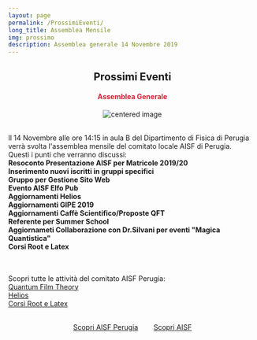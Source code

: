 ```yaml
---
layout: page
permalink: /ProssimiEventi/
long_title: Assemblea Mensile
img: prossimo
description: Assemblea generale 14 Novembre 2019
---
```


<center><h2><b> Prossimi Eventi </b></h2></center>
<center><h4><b><font style="color:rgb(211, 35, 54);">Assemblea Generale</font></b></h4></center>

 <figure>
<center>
    <img src="/perugia/img/assemblea.png" alt="centered image" style="max-width:50%"
    height="auto" width="auto" class="responsive" >
</center>
</figure>

<section>

<br>
Il 14 Novembre alle ore 14:15 in aula B del Dipartimento di Fisica di Perugia verrà svolta l'assemblea mensile del comitato locale AISF di Perugia.<br>
Questi i punti che verranno discussi: <br>
<b>Resoconto Presentazione AISF per Matricole 2019/20 </b><br>
<b>Inserimento nuovi iscritti in gruppi specifici </b><br>
<b>Gruppo per Gestione Sito Web </b><br>
<b>Evento AISF Elfo Pub </b><br>
<b>Aggiornamenti Helios </b><br>
<b>Aggiornamenti GIPE 2019 </b><br>
<b>Aggiornamenti Caffè Scientifico/Proposte QFT  </b><br>
<b>Referente per Summer School </b><br>
<b>Aggiornameti Collaborazione con Dr.Silvani per eventi "Magica Quantistica" </b><br>
<b>Corsi Root e Latex</b><br>
<br><br>

Scopri tutte le attività del comitato AISF Perugia:<br>
<a href="/perugia/QFT"> Quantum Film Theory</a> <br>
<a href="/perugia/Helios"> Helios</a> <br>
<a href="/perugia/Corsi"> Corsi Root e Latex</a> <br><br>

<center>
<a href="/perugia/"> Scopri AISF Perugia</a>&nbsp; &nbsp; &nbsp; &nbsp;
<a href="http://ai-sf.it">Scopri AISF</a>
</center>

</section>
